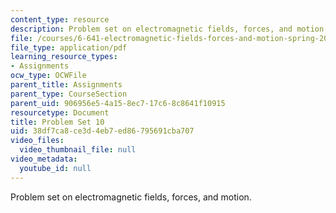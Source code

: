 ```yaml
---
content_type: resource
description: Problem set on electromagnetic fields, forces, and motion.
file: /courses/6-641-electromagnetic-fields-forces-and-motion-spring-2005/38df7ca8ce3d4eb7ed86795691cba707_ps10sp05.pdf
file_type: application/pdf
learning_resource_types:
- Assignments
ocw_type: OCWFile
parent_title: Assignments
parent_type: CourseSection
parent_uid: 906956e5-4a15-8ec7-17c6-8c8641f10915
resourcetype: Document
title: Problem Set 10
uid: 38df7ca8-ce3d-4eb7-ed86-795691cba707
video_files:
  video_thumbnail_file: null
video_metadata:
  youtube_id: null
---
```

Problem set on electromagnetic fields, forces, and motion.

